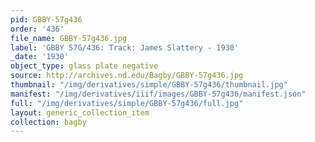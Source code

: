 ```yaml
---
pid: GBBY-57g436
order: '436'
file_name: GBBY-57g436.jpg
label: 'GBBY 57G/436: Track: James Slattery - 1930'
_date: '1930'
object_type: glass plate negative
source: http://archives.nd.edu/Bagby/GBBY-57g436.jpg
thumbnail: "/img/derivatives/simple/GBBY-57g436/thumbnail.jpg"
manifest: "/img/derivatives/iiif/images/GBBY-57g436/manifest.json"
full: "/img/derivatives/simple/GBBY-57g436/full.jpg"
layout: generic_collection_item
collection: bagby
---
```

